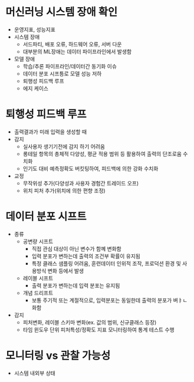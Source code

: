 # 머신러닝 시스템 장애 확인
- 운영지표, 성능지표
- 시스템 장애
  - 서드파티, 배포 오류, 하드웨어 오류, 서버 다운
  - 대부분의 ML장애는 데이터 파이프라인에서 발생함
- 모델 장애
  - 학습/추론 파이프라인/데이터간 동기화 이슈
  - 데이터 분포 시프틍로 모델 성능 저하 
  - 퇴행성 피드백 루프
  - 에지 케이스
 
# 퇴행성 피드백 루프
- 출력결과가 미래 입력을 생성할 때
- 감지
  - 실사용자 생기기전에 감지 하기 어려움
  - 롱테일 항목의 총체적 다양성, 평균 적용 범위 등 활용하여 출력의 단조로움 수치화
  - 인기도 대비 예측정확도 버킷팅하여, 피드백에 의한 강화 수치화
- 교정
  - 무작위성 추가(다양성과 사용자 경험간 트레이드 오프)
  - 위치 피처 추가(위치에 의한 편향 조정)

# 데이터 분포 시프트
- 종류
  - 공변량 시프트
    - 직접 관심 대상이 아닌 변수가 함꼐 변화함
    - 입력 분포가 변하는데 출력의 조건부 확률이 유지됨
    - 특정 클래스 샘플링 어려움, 훈련데이터 인위적 조작, 프로덕션 환경 및 사용방식 변화 등에서 발생
  - 레이블 시프트
    - 출력 분포가 변하는데 입력 분포는 유지됨
  - 개념 드리프트
    - 보통 주기적 또는 계절적으로, 입력분포는 동일한데 출력의 분포가 벼ㅑㄴ화함
- 감지
  - 피처변화, 레이블 스키마 변화(ex. 값의 범위, 신규클래스 등장)
  - 타임 윈도우 단위 피처특성/정확도 지표 모니터링하여 통계 테스트 수행
 
# 모니터링 vs 관찰 가능성
- 시스템 내외부 상태 
